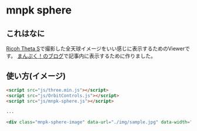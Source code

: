 mnpk sphere
===========

## これはなに

[Ricoh Theta S](https://theta360.com/ja/about/theta/s.html)で撮影した全天球イメージをいい感じに表示するためのViewerです。
[まんぷく！のブログ](https://mnpk.jp/)で記事内に表示するために作りました。

## 使い方(イメージ)

```html
<script src="js/three.min.js"></script>
<script src="js/OrbitControls.js"></script>
<script src="js/mnpk-sphere.js"></script>

...

<div class="mnpk-sphere-image" data-url="./img/sample.jpg" data-width="500" data-height="375"></div>
```

